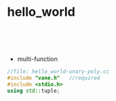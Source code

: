 # hello_world
&nbsp;  
&nbsp;  
&nbsp;



- multi-function
```c++
//file: hello_world-unary-poly.cc
#include "vane.h"   //required
#include <stdio.h>
using std::tuple;
```
